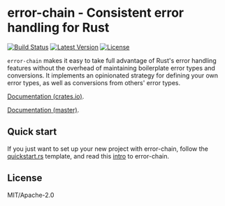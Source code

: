 # error-chain - Consistent error handling for Rust

[![Build Status](https://api.travis-ci.org/brson/error-chain.svg?branch=master)](https://travis-ci.org/brson/error-chain)
[![Latest Version](https://img.shields.io/crates/v/error-chain.svg)](https://crates.io/crates/error-chain)
[![License](https://img.shields.io/github/license/brson/error-chain.svg)](https://github.com/brson/error-chain)

`error-chain` makes it easy to take full advantage of Rust's error
handling features without the overhead of maintaining boilerplate
error types and conversions. It implements an opinionated strategy for
defining your own error types, as well as conversions from others'
error types.

[Documentation (crates.io)](https://docs.rs/error-chain).

[Documentation (master)](https://brson.github.io/error-chain).

## Quick start

If you just want to set up your new project with error-chain,
follow the [quickstart.rs] template, and read this [intro]
to error-chain.

[quickstart.rs]: https://github.com/brson/error-chain/blob/master/examples/quickstart.rs.
[intro]: http://brson.github.io/2016/11/30/starting-with-error-chain

## License

MIT/Apache-2.0

